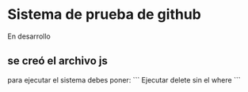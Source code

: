 <h1> Sistema de prueba de github </h1>

En desarrollo

<h2> se creó el archivo js</h2>
para ejecutar el sistema debes poner:
``` Ejecutar delete sin el where ```

